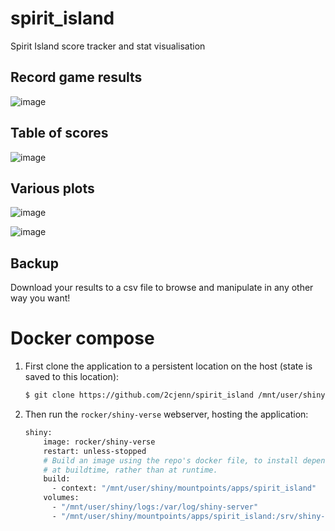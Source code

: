# spirit_island
Spirit Island score tracker and stat visualisation

## Record game results

![image](https://user-images.githubusercontent.com/17723393/224838456-ea3ad8c0-b048-42d4-8648-9f3b777e617d.png)

## Table of scores

![image](https://user-images.githubusercontent.com/17723393/224838480-b252d439-31bb-456c-979f-662e2295fbfa.png)

## Various plots

![image](https://user-images.githubusercontent.com/17723393/224838522-879dace2-5f89-4483-ab1a-fc17b30479c4.png)

![image](https://user-images.githubusercontent.com/17723393/224838585-2fc6d7cb-0afa-46a1-aa60-9c6fcd093c4f.png)

## Backup

Download your results to a csv file to browse and manipulate in any other way you want!

# Docker compose

1. First clone the application to a persistent location on the host (state is saved to this location):

   ```sh
   $ git clone https://github.com/2cjenn/spirit_island /mnt/user/shiny/mountponts/apps/spirit_island
   ```

1. Then run the `rocker/shiny-verse` webserver, hosting the application:

    ```dockerfile
    shiny:
        image: rocker/shiny-verse
        restart: unless-stopped
        # Build an image using the repo's docker file, to install dependencies all at once
        # at buildtime, rather than at runtime.
        build:
          - context: "/mnt/user/shiny/mountpoints/apps/spirit_island"
        volumes:
          - "/mnt/user/shiny/logs:/var/log/shiny-server"
          - "/mnt/user/shiny/mountpoints/apps/spirit_island:/srv/shiny-server/spirit_island"
    ```

